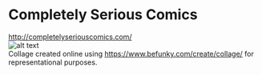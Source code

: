 # Completely Serious Comics
http://completelyseriouscomics.com/
<br>
![alt text](https://github.com/CAVIND46016/Web-Comics-Scraping/blob/master/Completely%20Serious%20Comics/repo/BeFunky-collage.png)
<br>
Collage created online using https://www.befunky.com/create/collage/ for representational purposes.
